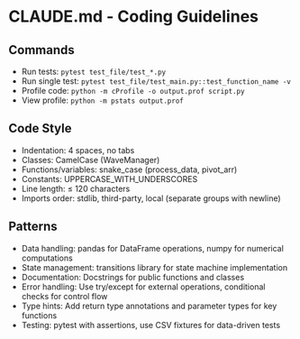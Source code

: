 # CLAUDE.md - Coding Guidelines

## Commands
- Run tests: `pytest test_file/test_*.py`
- Run single test: `pytest test_file/test_main.py::test_function_name -v`
- Profile code: `python -m cProfile -o output.prof script.py`
- View profile: `python -m pstats output.prof`

## Code Style
- Indentation: 4 spaces, no tabs
- Classes: CamelCase (WaveManager)
- Functions/variables: snake_case (process_data, pivot_arr)
- Constants: UPPERCASE_WITH_UNDERSCORES
- Line length: ≤ 120 characters
- Imports order: stdlib, third-party, local (separate groups with newline)

## Patterns
- Data handling: pandas for DataFrame operations, numpy for numerical computations
- State management: transitions library for state machine implementation
- Documentation: Docstrings for public functions and classes
- Error handling: Use try/except for external operations, conditional checks for control flow
- Type hints: Add return type annotations and parameter types for key functions
- Testing: pytest with assertions, use CSV fixtures for data-driven tests